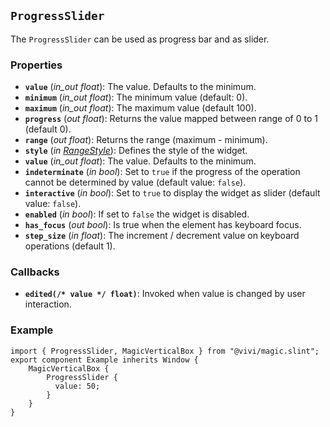 <!--
SPDX-FileCopyrightText: 2024 vivi developers <vivi-ui@tuta.io>
SPDX-License-Identifier: MIT
-->

## `ProgressSlider`

The `ProgressSlider` can be used as progress bar and as slider.

### Properties

- **`value`** (_in_out_ _float_): The value. Defaults to the minimum.
- **`minimum`** (_in_out_ _float_): The minimum value (default: 0).
- **`maximum`** (_in_out_ _float_): The maximum value (default 100).
- **`progress`** (_out_ _float_): Returns the value mapped between range of 0 to 1 (default 0).
- **`range`** (_out_ _float_): Returns the range (maximum - minimum).
- **`style`** (_in_ _[RangeStyle](../foundation/range_base.md)_): Defines the style of the widget.
- **`value`** (_in_out_ _float_): The value. Defaults to the minimum.
- **`indeterminate`** (_in_ _bool_): Set to `true` if the progress of the operation cannot be determined by value (default value: `false`).
- **`interactive`** (_in_ _bool_): Set to `true` to display the widget as slider (default value: `false`).
- **`enabled`** (_in_ _bool_): If set to `false` the widget is disabled.
- **`has_focus`** (_out_ _bool_): Is true when the element has keyboard focus.
- **`step_size`** (_in_ _float_): The increment / decrement value on keyboard operations (default 1).

### Callbacks

- **`edited(/* value */ float)`**: Invoked when value is changed by user interaction.

### Example

```slint
import { ProgressSlider, MagicVerticalBox } from "@vivi/magic.slint";
export component Example inherits Window {
    MagicVerticalBox {
        ProgressSlider {
          value: 50;
        }
    }
}
```
